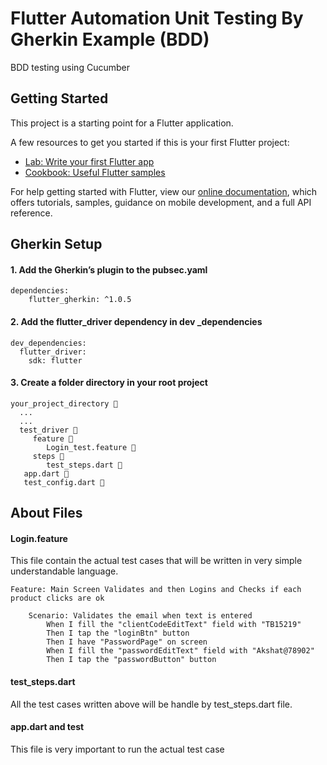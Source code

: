 # Flutter Automation Unit Testing By Gherkin Example (BDD)

BDD testing using Cucumber

## Getting Started

This project is a starting point for a Flutter application.

A few resources to get you started if this is your first Flutter project:

- [Lab: Write your first Flutter app](https://flutter.dev/docs/get-started/codelab)
- [Cookbook: Useful Flutter samples](https://flutter.dev/docs/cookbook)

For help getting started with Flutter, view our
[online documentation](https://flutter.dev/docs), which offers tutorials,
samples, guidance on mobile development, and a full API reference.

## Gherkin Setup

#### 1. Add the Gherkin’s plugin to the pubsec.yaml

````
dependencies:   
    flutter_gherkin: ^1.0.5
````

#### 2. Add the flutter_driver dependency in dev _dependencies  

````
dev_dependencies:
  flutter_driver:
    sdk: flutter
````
#### 3. Create a folder directory in your root project 

````
your_project_directory 📁
  ...
  ... 
  test_driver 📁
     feature 📁 
        Login_test.feature 📄
     steps 📁
        test_steps.dart 📄 
   app.dart 📄
   test_config.dart 📄
````

## About Files

#### Login.feature

This file contain the actual test cases that will be written in very simple understandable language. 

````
Feature: Main Screen Validates and then Logins and Checks if each product clicks are ok

    Scenario: Validates the email when text is entered
        When I fill the "clientCodeEditText" field with "TB15219"
        Then I tap the "loginBtn" button
        Then I have "PasswordPage" on screen
        When I fill the "passwordEditText" field with "Akshat@78902"
        Then I tap the "passwordButton" button
````

#### test_steps.dart

All the test cases written above will be handle by test_steps.dart file. 

#### app.dart and test

This file is very important to run the actual test case

